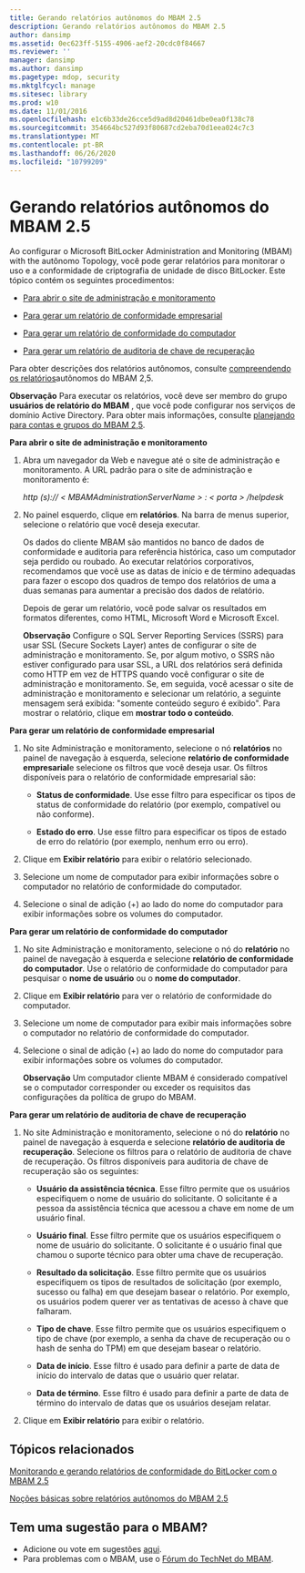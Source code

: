 ```yaml
---
title: Gerando relatórios autônomos do MBAM 2.5
description: Gerando relatórios autônomos do MBAM 2.5
author: dansimp
ms.assetid: 0ec623ff-5155-4906-aef2-20cdc0f84667
ms.reviewer: ''
manager: dansimp
ms.author: dansimp
ms.pagetype: mdop, security
ms.mktglfcycl: manage
ms.sitesec: library
ms.prod: w10
ms.date: 11/01/2016
ms.openlocfilehash: e1c6b33de26cce5d9ad8d20461dbe0ea0f138c78
ms.sourcegitcommit: 354664bc527d93f80687cd2eba70d1eea024c7c3
ms.translationtype: MT
ms.contentlocale: pt-BR
ms.lasthandoff: 06/26/2020
ms.locfileid: "10799209"
---
```

# Gerando relatórios autônomos do MBAM 2.5


Ao configurar o Microsoft BitLocker Administration and Monitoring (MBAM) with the autônomo Topology, você pode gerar relatórios para monitorar o uso e a conformidade de criptografia de unidade de disco BitLocker. Este tópico contém os seguintes procedimentos:

-   [Para abrir o site de administração e monitoramento](#bkmk-openadmin)

-   [Para gerar um relatório de conformidade empresarial](#bkmk-enterprise)

-   [Para gerar um relatório de conformidade do computador](#bkmk-computercomp)

-   [Para gerar um relatório de auditoria de chave de recuperação](#bkmk-recoverykey)

Para obter descrições dos relatórios autônomos, consulte [compreendendo os relatórios](understanding-mbam-25-stand-alone-reports.md)autônomos do MBAM 2,5.

**Observação**  Para executar os relatórios, você deve ser membro do grupo **usuários de relatório do MBAM** , que você pode configurar nos serviços de domínio Active Directory. Para obter mais informações, consulte [planejando para contas e grupos do MBAM 2,5](planning-for-mbam-25-groups-and-accounts.md).

 

<a href="" id="bkmk-openadmin"></a>**Para abrir o site de administração e monitoramento**

1.  Abra um navegador da Web e navegue até o site de administração e monitoramento. A URL padrão para o site de administração e monitoramento é:

    *http (s):// &lt; MBAMAdministrationServerName &gt; : &lt; porta &gt; /helpdesk*

2.  No painel esquerdo, clique em **relatórios**. Na barra de menus superior, selecione o relatório que você deseja executar.

    Os dados do cliente MBAM são mantidos no banco de dados de conformidade e auditoria para referência histórica, caso um computador seja perdido ou roubado. Ao executar relatórios corporativos, recomendamos que você use as datas de início e de término adequadas para fazer o escopo dos quadros de tempo dos relatórios de uma a duas semanas para aumentar a precisão dos dados de relatório.

    Depois de gerar um relatório, você pode salvar os resultados em formatos diferentes, como HTML, Microsoft Word e Microsoft Excel.

    **Observação**  Configure o SQL Server Reporting Services (SSRS) para usar SSL (Secure Sockets Layer) antes de configurar o site de administração e monitoramento. Se, por algum motivo, o SSRS não estiver configurado para usar SSL, a URL dos relatórios será definida como HTTP em vez de HTTPS quando você configurar o site de administração e monitoramento. Se, em seguida, você acessar o site de administração e monitoramento e selecionar um relatório, a seguinte mensagem será exibida: "somente conteúdo seguro é exibido". Para mostrar o relatório, clique em **mostrar todo o conteúdo**.

     

<a href="" id="bkmk-enterprise"></a>**Para gerar um relatório de conformidade empresarial**

1.  No site Administração e monitoramento, selecione o nó **relatórios** no painel de navegação à esquerda, selecione **relatório de conformidade empresarial**e selecione os filtros que você deseja usar. Os filtros disponíveis para o relatório de conformidade empresarial são:

    -   **Status de conformidade**. Use esse filtro para especificar os tipos de status de conformidade do relatório (por exemplo, compatível ou não conforme).

    -   **Estado do erro**. Use esse filtro para especificar os tipos de estado de erro do relatório (por exemplo, nenhum erro ou erro).

2.  Clique em **Exibir relatório** para exibir o relatório selecionado.

3.  Selecione um nome de computador para exibir informações sobre o computador no relatório de conformidade do computador.

4.  Selecione o sinal de adição (+) ao lado do nome do computador para exibir informações sobre os volumes do computador.

<a href="" id="bkmk-computercomp"></a>**Para gerar um relatório de conformidade do computador**

1.  No site Administração e monitoramento, selecione o nó do **relatório** no painel de navegação à esquerda e selecione **relatório de conformidade do computador**. Use o relatório de conformidade do computador para pesquisar o **nome de usuário** ou o **nome do computador**.

2.  Clique em **Exibir relatório** para ver o relatório de conformidade do computador.

3.  Selecione um nome de computador para exibir mais informações sobre o computador no relatório de conformidade do computador.

4.  Selecione o sinal de adição (+) ao lado do nome do computador para exibir informações sobre os volumes do computador.

    **Observação**  Um computador cliente MBAM é considerado compatível se o computador corresponder ou exceder os requisitos das configurações da política de grupo do MBAM.

<a href="" id="bkmk-recoverykey"></a>**Para gerar um relatório de auditoria de chave de recuperação**

1.  No site Administração e monitoramento, selecione o nó do **relatório** no painel de navegação à esquerda e selecione **relatório de auditoria de recuperação**. Selecione os filtros para o relatório de auditoria de chave de recuperação. Os filtros disponíveis para auditoria de chave de recuperação são os seguintes:

    -   **Usuário da assistência técnica**. Esse filtro permite que os usuários especifiquem o nome de usuário do solicitante. O solicitante é a pessoa da assistência técnica que acessou a chave em nome de um usuário final.

    -   **Usuário final**. Esse filtro permite que os usuários especifiquem o nome de usuário do solicitante. O solicitante é o usuário final que chamou o suporte técnico para obter uma chave de recuperação.

    -   **Resultado da solicitação**. Esse filtro permite que os usuários especifiquem os tipos de resultados de solicitação (por exemplo, sucesso ou falha) em que desejam basear o relatório. Por exemplo, os usuários podem querer ver as tentativas de acesso à chave que falharam.

    -   **Tipo de chave**. Esse filtro permite que os usuários especifiquem o tipo de chave (por exemplo, a senha da chave de recuperação ou o hash de senha do TPM) em que desejam basear o relatório.

    -   **Data de início**. Esse filtro é usado para definir a parte de data de início do intervalo de datas que o usuário quer relatar.

    -   **Data de término**. Esse filtro é usado para definir a parte de data de término do intervalo de datas que os usuários desejam relatar.

2.  Clique em **Exibir relatório** para exibir o relatório.



## Tópicos relacionados


[Monitorando e gerando relatórios de conformidade do BitLocker com o MBAM 2.5](monitoring-and-reporting-bitlocker-compliance-with-mbam-25.md)

[Noções básicas sobre relatórios autônomos do MBAM 2.5](understanding-mbam-25-stand-alone-reports.md)

 

## Tem uma sugestão para o MBAM?
- Adicione ou vote em sugestões [aqui](http://mbam.uservoice.com/forums/268571-microsoft-bitlocker-administration-and-monitoring). 
- Para problemas com o MBAM, use o [Fórum do TechNet do MBAM](https://social.technet.microsoft.com/Forums/home?forum=mdopmbam). 





